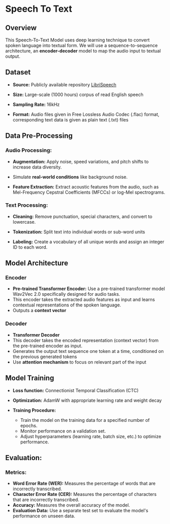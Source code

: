 # Speech To Text

## Overview

This Speech-To-Text Model uses deep learning technique to convert spoken language into textual form. We will use a sequence-to-sequence architecture, an **encoder-decoder** model to map the audio input to textual output.

## Dataset 
- **Source:** Publicly available repository [LibriSpeech](https://www.tensorflow.org/datasets/catalog/librispeech)

- **Size:** Large-scale (1000 hours) corpus of read English speech

- **Sampling Rate:** 16kHz

- **Format:** Audio files given in Free Lossless Audio Codec (.flac) format, corresponding text data is given as plain text (.txt) files

## Data Pre-Processing

### Audio Processing:

- **Augmentation:**
Apply noise, speed variations, and pitch shifts to increase data diversity.

 - Simulate **real-world conditions** like background noise.

- **Feature Extraction:** Extract acoustic features from the audio, such as Mel-Frequency Cepstral Coefficients (MFCCs) or log-Mel spectrograms.

### Text Processing:

- **Cleaning:** Remove punctuation, special characters, and convert to lowercase.

- **Tokenization:** Split text into individual words or sub-word units

- **Labeling:** Create a vocabulary of all unique words and assign an integer ID to each word.


## Model Architecture 

### Encoder

- **Pre-trained Transformer Encoder:** Use a pre-trained transformer model Wav2Vec 2.0 specifically designed for audio tasks. 
- This encoder takes the extracted audio features as input and learns contextual representations of the spoken language.
- Outputs a **context vector**

### Decoder 

- **Transformer Decoder**
- This decoder takes the encoded representation (context vector) from the pre-trained encoder as input. 
- Generates the output text sequence one token at a time, conditioned on the previous generated tokens
- Use **attention mechanism** to focus on relevant part of the input

## Model Training

- **Loss function:** Connectionist  Temporal Classification (CTC)
- **Optimization:** AdamW with appropriate learning rate and weight decay
- **Training Procedure:**

    - Train the model on the training data for a specified number of epochs.
    - Monitor performance on a validation set.
    - Adjust hyperparameters (learning rate, batch size, etc.) to optimize performance.

## Evaluation:

### Metrics:
- **Word Error Rate (WER):** Measures the percentage of words that are incorrectly transcribed.
- **Character Error Rate (CER):** Measures the percentage of characters that are incorrectly transcribed.
- **Accuracy:** Measures the overall accuracy of the model.
- **Evaluation Data:** Use a separate test set to evaluate the model's performance on unseen data.